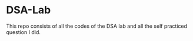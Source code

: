 # DSA-Lab
This repo consists of all the codes of the DSA lab and all the self practiced question I did.
